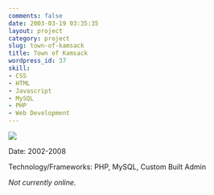 ```yaml
---
comments: false
date: 2003-03-19 03:35:35
layout: project
category: project
slug: town-of-kamsack
title: Town of Kamsack
wordpress_id: 37
skill:
- CSS
- HTML
- Javascript
- MySQL
- PHP
- Web Development
---
```


[![](http://ruten.ca/wp-content/uploads/2012/03/tok-full-cropped.jpg)](http://ruten.ca/wp-content/uploads/2012/03/tok-full-cropped.jpg)

Date: 2002-2008

Technology/Frameworks: PHP, MySQL, Custom Built Admin

_Not currently online._
